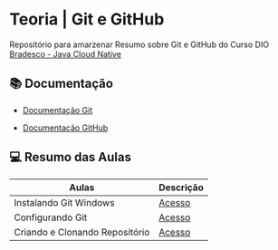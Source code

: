 
# Teoria | Git e GitHub

Repositório para amarzenar Resumo sobre Git e GitHub
do Curso DIO [Bradesco - Java Cloud Native ](https://www.dio.me/sign-up)

 ## 📚 Documentação 

- [Documentação Git](https://git-scm.com/doc)

- [Documentação GitHub](https://docs.github.com/pt)
##  💻 Resumo das Aulas 

| Aulas | Descrição |
| ----- | --------- |
| Instalando Git Windows | [Acesso](https://web.dio.me/course/versionamento-de-codigo-com-git-e-github/learning/c8d73362-9038-4259-af4c-30dcc5551afe?autoplay=1&back=%2Ftrack%2Fbradesco-java-cloud-native&moduleId=undefined&tab=undefined) |
| Configurando Git | [Acesso](https://web.dio.me/course/versionamento-de-codigo-com-git-e-github/learning/f9b294d2-f8ca-4364-9031-1e897721b3e2?autoplay=1&back=%2Ftrack%2Fbradesco-java-cloud-native&moduleId=undefined&tab=undefined)|
| Criando e Clonando Repositório | [Acesso](https://web.dio.me/course/versionamento-de-codigo-com-git-e-github/learning/a377a00b-461c-4ab0-8258-3addd2fef14c?autoplay=1&back=%2Ftrack%2Fbradesco-java-cloud-native&moduleId=undefined&tab=undefined)|